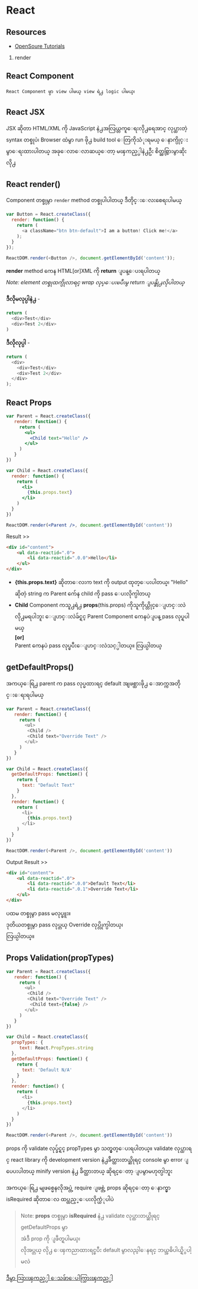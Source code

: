 # React

## Resources

- [OpenSoure Tutorials](https://github.com/vhf/free-programming-books/blob/master/javascript-frameworks-resources.md#react)


1. render

## React Component

	React Component မွာ view ပါမယ္ view ရဲ႕ logic ပါမယ္၊

## React JSX

JSX ဆိုတာ HTML/XML ကို JavaScript နဲ႕အလြယ္တကူေရးလို႕ရေအာင္
လုပ္ထားတဲ့ syntax တစ္ခုပဲ၊
Browser ထဲမွာ run ဖို႕ build tool ေတြကိုသံုးရမယ္
ေနာက္ပိုင္းမွာေရးထားပါတယ္
အခုေလာေလာဆယ္ေတာ့ မၾကည့္ပါနဲ႕ဦး
စိတ္ညစ္သြားမွာဆိုးလို႕

## React render()
	
Component တစ္ခုမွာ `render` method တစ္ခုပါပါတယ္
ဒီတိုင္းေလးစေရးပါမယ္ 

```js	
var Button = React.createClass({
  render: function() {
    return (
      <a className="btn btn-default">I am a button! Click me!</a>
    );
  }
});

ReactDOM.render(<Button />, document.getElementById('content'));
```

**render** method ကေန HTML[or]XML ကို **return** ျပန္ေပးရပါတယ္<br>
*Note: element တစ္ခုထက္ပိုလာရင္ wrap လုပ္ေပးၿပီးမွ return ျပန္ဖို႕လိုပါတယ္*

**ဒီလိုမလုပ္ပါနဲ႕** - 

```js
return (
  <div>Test</div>
  <div>Test 2</div>
)
```

**ဒီလိုလုပ္ပါ** - 

```js
return (
  <div>
    <div>Test</div>
    <div>Test 2</div>
  </div>
);
```


## React Props

```jsx
var Parent = React.createClass({
   render: function() {
     return (
       <ul>
         <Child text="Hello" />
       </ul>
     )
   }
})

var Child = React.createClass({
  render: function() {
    return (
      <li>
        {this.props.text}
      </li>
    )
  }
})

ReactDOM.render(<Parent />, document.getElementById('content'))
```

Result >> 

```html
<div id="content">
	<ul data-reactid=".0">
		<li data-reactid=".0.0">Hello</li>
	</ul>
</div>
```

- **{this.props.text}** ဆိုတာေလးက text ကို output ထုတ္ေပးပါတယ္၊
  "Hello" ဆိုတဲ့ string က Parent က်ေန child ကို pass ေပးလိုက္ပါတယ္
- **Child** Component ကသူ႕ရဲ႕ **props**(this.props) ကိုသူကိုယ္တိုင္ေျပာင္းလဲလို႕မရပါဘူး
 ေျပာင္းလဲခ်င္ရင္ Parent Component ကေနပဲျပန္ pass လုပ္ရပါမယ္<br>
 **[or]**<br>
 Parent ကေနပဲ pass လုပ္ၿပီးေျပာင္းလဲသင့္ပါတယ္။
 လြယ္ပါတယ္
 

## getDefaultProps()

အကယ္ေရြ႕ parent က pass လုပ္မထားရင္ default အျဖစ္ထားဖို႕ 
ေအာက္ကအတိုင္းေရးရပါမယ္

```js
var Parent = React.createClass({
   render: function() {
     return (
       <ul>
        <Child />
        <Child text="Override Text" />
       </ul>
     )
   }
})

var Child = React.createClass({
  getDefaultProps: function() {
    return {
      text: "Default Text"
    }
  },
  render: function() {
    return (
      <li>
        {this.props.text}
      </li>
    )
  }
})

ReactDOM.render(<Parent />, document.getElementById('content'))
```

Output Result >>

```html
<div id="content">
	<ul data-reactid=".0">
		<li data-reactid=".0.0">Default Text</li>
		<li data-reactid=".0.1">Override Text</li>
	</ul>
</div>
```

ပထမ တစ္ခုမွာ pass မလုပ္ဖူး။<br>
ဒုတိယတစ္ခုမွာ pass လုပ္တယ္ Override လုပ္လိုက္ပါတယ္၊<br>
လြယ္ပါတယ္။


## Props Validation(propTypes)

```js
var Parent = React.createClass({
   render: function() {
     return (
       <ul>
        <Child />
        <Child text="Override Text" />
         <Child text={false} />
       </ul>
     )
   }
})

var Child = React.createClass({
  propTypes: {
     text: React.PropTypes.string
  },
  getDefaultProps: function() {
    return {
      text: 'Default N/A'
    }
  },
  render: function() {
    return (
      <li>
        {this.props.text}
      </li>
    )
  }
})

ReactDOM.render(<Parent />, document.getElementById('content'))
```

props ကို validate လုပ္ခ်င္ရင္ propTypes မွာ သတ္မွတ္ေပးရပါတယ္။
validate လုပ္ထားရင္ react library ကို development version နဲ႕ခ်ိတ္ထားတယ္ဆိုရင္
console မွာ error ျပေပးပါတယ္
minify version နဲ႕ ခ်ိတ္ထားတယ္ ဆိုရင္ေတာ့ ျပမွာမဟုတ္ပါဘူး

အကယ္ေရြ႕ မျဖစ္မေနလိုအပ္တဲ့ require ျဖစ္တဲ့ props ဆိုရင္ေတာ့ ေနာက္မွာ isRequired
ဆိုတာေလ ထပ္ထည့္ေပးလိုက္ယံုပါပဲ

> Note: **props** တစ္ခုမွာ **isRequired** နဲ႕ validate လုပ္ထားတယ္ဆိုရင္ getDefaultProps မွာ<br>
> အဲဒီ prop ကို ျဖဳတ္ရပါမယ္၊<br>
> လိုအပ္တယ္ လို႕ ေၾကညာထားရင္ၿပီး default မွာလည္ပါေနရင္ ဘယ္အဓိပါယ္ရိွပါ့မလဲ 


[ဒီမွာ သြားၾကည့္ပါ ေသခ်ာေပါက္သြားၾကည့္ပါ](https://facebook.github.io/react/docs/reusable-components.html#prop-validation)






